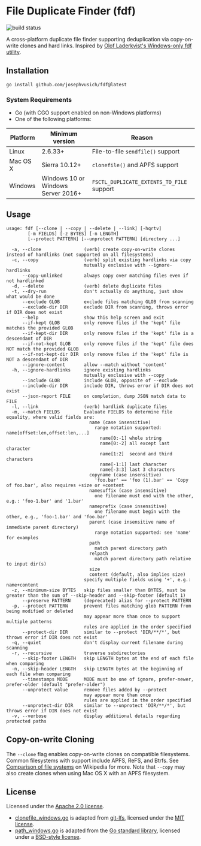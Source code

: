 # File Duplicate Finder (fdf)

![build status](https://github.com/josephvusich/fdf/actions/workflows/go.yml/badge.svg?branch=master)

A cross-platform duplicate file finder supporting deduplication via copy-on-write clones and hard links. Inspired by [Olof Laderkvist's Windows-only fdf utility](http://www.ltr-data.se/opencode.html/).

## Installation

`go install github.com/josephvusich/fdf@latest`

### System Requirements

* Go (with CGO support enabled on non-Windows platforms)
* One of the following platforms:

| Platform | Minimum version | Reason |
|---|---|---|
| Linux | 2.6.33+ | File-to-file `sendfile()` support |
| Mac OS X | Sierra 10.12+ | `clonefile()` and APFS support |
| Windows | Windows 10 or Windows Server 2016+ | `FSCTL_DUPLICATE_EXTENTS_TO_FILE` support |

## Usage
```
usage: fdf [--clone | --copy | --delete | --link] [-hqrtv]
        [-m FIELDS] [-z BYTES] [-n LENGTH]
        [--protect PATTERN] [--unprotect PATTERN] [directory ...]

  -a, --clone                (verb) create copy-on-write clones instead of hardlinks (not supported on all filesystems)
  -c, --copy                 (verb) split existing hardlinks via copy
                             mutually exclusive with --ignore-hardlinks
      --copy-unlinked        always copy over matching files even if not hardlinked
  -d, --delete               (verb) delete duplicate files
  -t, --dry-run              don't actually do anything, just show what would be done
      --exclude GLOB         exclude files matching GLOB from scanning
      --exclude-dir DIR      exclude DIR from scanning, throws error if DIR does not exist
      --help                 show this help screen and exit
      --if-kept GLOB         only remove files if the 'kept' file matches the provided GLOB
      --if-kept-dir DIR      only remove files if the 'kept' file is a descendant of DIR
      --if-not-kept GLOB     only remove files if the 'kept' file does NOT match the provided GLOB
      --if-not-kept-dir DIR  only remove files if the 'kept' file is NOT a descendant of DIR
      --ignore-content       allow --match without 'content'
  -h, --ignore-hardlinks     ignore existing hardlinks
                             mutually exclusive with --copy
      --include GLOB         include GLOB, opposite of --exclude
      --include-dir DIR      include DIR, throws error if DIR does not exist
      --json-report FILE     on completion, dump JSON match data to FILE
  -l, --link                 (verb) hardlink duplicate files
  -m, --match FIELDS         Evaluate FIELDS to determine file equality, where valid fields are:
                               name (case insensitive)
                                 range notation supported: name[offset:len,offset:len,...]
                                   name[0:-1] whole string
                                   name[0:-2] all except last character
                                   name[1:2]  second and third characters
                                   name[-1:1] last character
                                   name[-3:3] last 3 characters
                               copyname (case insensitive)
                                 'foo.bar' == 'foo (1).bar' == 'Copy of foo.bar', also requires +size or +content
                               namesuffix (case insensitive)
                                 one filename must end with the other, e.g.: 'foo-1.bar' and '1.bar'
                               nameprefix (case insensitive)
                                 one filename must begin with the other, e.g., 'foo-1.bar' and 'foo.bar'
                               parent (case insensitive name of immediate parent directory)
                                 range notation supported: see 'name' for examples
                               path
                                 match parent directory path
                               relpath
                                 match parent directory path relative to input dir(s)
                               size
                               content (default, also implies size)
                             specify multiple fields using '+', e.g.: name+content
  -z, --minimum-size BYTES   skip files smaller than BYTES, must be greater than the sum of --skip-header and --skip-footer (default 1)
      --preserve PATTERN     (deprecated) alias for --protect PATTERN
  -p, --protect PATTERN      prevent files matching glob PATTERN from being modified or deleted
                             may appear more than once to support multiple patterns
                             rules are applied in the order specified
      --protect-dir DIR      similar to --protect 'DIR/**/*', but throws error if DIR does not exist
  -q, --quiet                don't display current filename during scanning
  -r, --recursive            traverse subdirectories
      --skip-footer LENGTH   skip LENGTH bytes at the end of each file when comparing
  -n, --skip-header LENGTH   skip LENGTH bytes at the beginning of each file when comparing
      --timestamps MODE      MODE must be one of ignore, prefer-newer, prefer-older (default "prefer-older")
      --unprotect value      remove files added by --protect
                             may appear more than once
                             rules are applied in the order specified
      --unprotect-dir DIR    similar to --unprotect 'DIR/**/*', but throws error if DIR does not exist
  -v, --verbose              display additional details regarding protected paths
```

## Copy-on-write Cloning

The `--clone` flag enables copy-on-write clones on compatible filesystems. Common filesystems with support include APFS, ReFS, and Btrfs. See [Comparison of file systems](https://en.wikipedia.org/wiki/Comparison_of_file_systems) on Wikipedia for more. Note that `--copy` may also create clones when using Mac OS X with an APFS filesystem.

## License

Licensed under the [Apache 2.0 license](LICENSE).

* [clonefile_windows.go](clonefile_windows.go) is adapted from [git-lfs](https://github.com/git-lfs/git-lfs/blob/285eebdddf3a47e83d3cc457397b2bcc798cf935/tools/util_windows.go), licensed under the [MIT license](LICENSE-git-lfs.md).
* [path_windows.go](path_windows.go) is adapted from the [Go standard library](https://github.com/golang/go/blob/b86e76681366447798c94abb959bb60875bcc856/src/os/path_windows.go), licensed under a [BSD-style license](LICENSE-golang).
